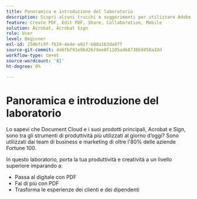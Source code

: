 ```yaml
---
title: Panoramica e introduzione del laboratorio
description: Scopri alcuni trucchi e suggerimenti per utilizzare Adobe Document Cloud
feature: Create PDF, Edit PDF, Share, Collaboration, Mobile
solution: Acrobat, Acrobat Sign
role: User
level: Beginner
exl-id: 254bfc9f-fb19-4e4e-a91f-b08a1b3da87f
source-git-commit: 4e6fbf91e96d26f9ee8f1105ad68738b9450a32d
workflow-type: tm+mt
source-wordcount: '81'
ht-degree: 0%

---
```


# Panoramica e introduzione del laboratorio

Lo sapevi che Document Cloud e i suoi prodotti principali, Acrobat e Sign, sono tra gli strumenti di produttività più utilizzati al giorno d’oggi? Sono utilizzati dai team di business e marketing di oltre l&#39;80% delle aziende Fortune 100.

In questo laboratorio, porta la tua produttività e creatività a un livello superiore imparando a:

* Passa al digitale con PDF
* Fai di più con PDF
* Trasforma le esperienze dei clienti e dei dipendenti
